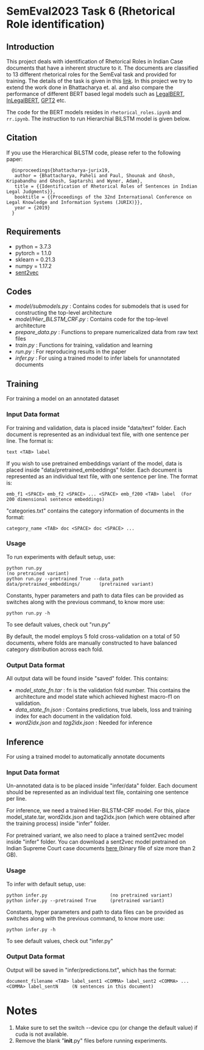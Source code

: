 # SemEval2023 Task 6 (Rhetorical Role identification)

## Introduction
This project deals with identification of Rhetorical Roles in Indian Case documents that have a inherent structure to it. The documents are classified to 13 different rhetorical roles for the SemEval task and provided for training. The details of the task is given in this [link](https://sites.google.com/view/legaleval/home). In this project we try to extend the work done in Bhattacharya et. al. and also compare the performance of different BERT based legal models such as [LegalBERT](https://huggingface.co/nlpaueb/legal-bert-base-uncased#:~:text=LEGAL%2DBERT%20is%20a%20family,law%2C%20and%20legal%20technology%20applications.), [InLegalBERT](https://huggingface.co/law-ai/InLegalBERT), [GPT2](https://huggingface.co/gpt2) etc.

The code for the BERT models resides in `rhetorical_roles.ipynb` and `rr.ipynb`. The instruction to run Hierarchial BiLSTM model is given below.


## Citation
If you use the Hierarchical BiLSTM code, please refer to the following paper:
```
  @inproceedings{bhattacharya-jurix19,
   author = {Bhattacharya, Paheli and Paul, Shounak and Ghosh, Kripabandhu and Ghosh, Saptarshi and Wyner, Adam},
   title = {{Identification of Rhetorical Roles of Sentences in Indian Legal Judgments}},
   booktitle = {{Proceedings of the 32nd International Conference on Legal Knowledge and Information Systems (JURIX)}},
   year = {2019}
  }
```
## Requirements
- python = 3.7.3
- pytorch = 1.1.0
- sklearn = 0.21.3
- numpy = 1.17.2
- <a href="https://github.com/epfml/sent2vec">sent2vec</a>

## Codes
- _model/submodels.py_ :        Contains codes for submodels that is used for constructing the top-level architecture  
- _model/Hier_BiLSTM_CRF.py_ :  Contains code for the top-level architecture
- _prepare_data.py_ :           Functions to prepare numericalized data from raw text files
- _train.py_ :                  Functions for training, validation and learning
- _run.py_ :                    For reproducing results in the paper
- _infer.py_ :                  For using a trained model to infer labels for unannotated documents

## Training
For training a model on an annotated dataset

### Input Data format
For training and validation, data is placed inside "data/text" folder. Each document is represented as an individual text file, with one sentence per line. The format is: 
  ```
  text <TAB> label
  ```
If you wish to use pretrained embeddings variant of the model, data is placed inside "data/pretrained_embeddings" folder. Each document is represented as an individual text file, with one sentence per line. The format is: 
  ```
  emb_f1 <SPACE> emb_f2 <SPACE> ... <SPACE> emb_f200 <TAB> label  (For 200 dimensional sentence embeddings)
  ```
"categories.txt" contains the category information of documents in the format:
  ```
  category_name <TAB> doc <SPACE> doc <SPACE> ...
  ```
### Usage
To run experiments with default setup, use: 
  ```
  python run.py                                                                 (no pretrained variant)
  python run.py --pretrained True --data_path data/pretrained_embeddings/       (pretrained variant)
  ```
Constants, hyper parameters and path to data files can be provided as switches along with the previous command, to know more use: 
  ```
  python run.py -h
  ```
To see default values, check out "run.py"

By default, the model employs 5 fold cross-validation on a total of 50 documents, where folds are manually constructed to have balanced category distribution across each fold.

### Output Data format
All output data will be found inside "saved" folder. This contains:
- _model_state_fn.tar_ :  fn is the validation fold number. This contains the architecture and model state which achieved highest macro-f1 on validation. 
- _data_state_fn.json_ : Contains predictions, true labels, loss and training index for each document in the validation fold.  
- _word2idx.json_ and _tag2idx.json_ :  Needed for inference
  
## Inference
For using a trained model to automatically annotate documents

### Input Data format
Un-annotated data is to be placed inside "infer/data" folder. Each document should be represented as an individual text file, containing one sentence per line.

For inference, we need a trained Hier-BiLSTM-CRF model. For this, place model_state.tar, word2idx.json and tag2idx.json (which were obtained after the training process) inside "infer" folder.

For pretrained variant, we also need to place a trained sent2vec model inside "infer" folder. 
You can download a sent2vec model pretrained on Indian Supreme Court case documents <a href="http://cse.iitkgp.ac.in/~saptarshi/models/sent2vec.bin"> here </a> (binary file of size more than 2 GB).

### Usage
To infer with default setup, use:
  ```
  python infer.py                       (no pretrained variant)
  python infer.py --pretrained True     (pretrained variant)
  ```
Constants, hyper parameters and path to data files can be provided as switches along with the previous command, to know more use: 
  ```
  python infer.py -h
  ```
To see default values, check out "infer.py"

### Output Data format
Output will be saved in "infer/predictions.txt", which has the format:
  ```
  document_filename <TAB> label_sent1 <COMMA> label_sent2 <COMMA> ... <COMMA> label_sentN     (N sentences in this document)
  ```
# Notes
1.  Make sure to set the switch --device cpu (or change the default value) if cuda is not available.
2.  Remove the blank "__init__.py" files before running experiments.
